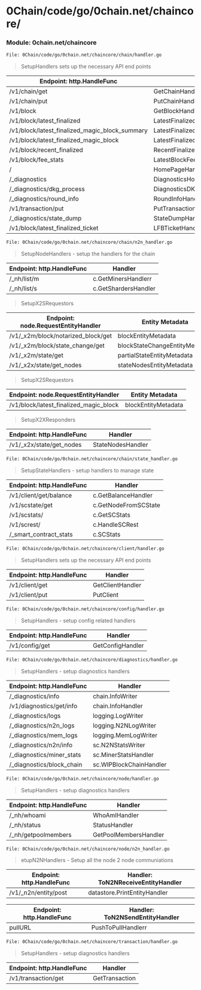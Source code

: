 # 0Chain/code/go/0chain.net/chaincore/

### Module: 0chain.net/chaincore

```sh
File: 0Chain/code/go/0chain.net/chaincore/chain/handler.go
```
> SetupHandlers sets up the necessary API end points

| Endpoint: http.HandleFunc | Handler |
| ------ | ------ |
| /v1/chain/get | GetChainHandler |
| /v1/chain/put | PutChainHandler |
| /v1/block | GetBlockHandler |
| /v1/block/latest_finalized | LatestFinalizedBlockHandler |
| /v1/block/latest_finalized_magic_block_summary | LatestFinalizedMagicBlockSummaryHandler |
| /v1/block/latest_finalized_magic_block | LatestFinalizedMagicBlockHandler |
| /v1/block/recent_finalized | RecentFinalizedBlockHandler |
| /v1/block/fee_stats | LatestBlockFeeStatsHandler |
| / | HomePageHandler |
| /_diagnostics | DiagnosticsHomepageHandler |
| /_diagnostics/dkg_process | DiagnosticsDKGHandler |
| /_diagnostics/round_info | RoundInfoHandler |
| /v1/transaction/put | PutTransaction |
| /_diagnostics/state_dump | StateDumpHandler |
| /v1/block/latest_finalized_ticket | LFBTicketHandler |

```sh
File: 0Chain/code/go/0chain.net/chaincore/chain/n2n_handler.go
```

> SetupNodeHandlers - setup the handlers for the chain

| Endpoint: http.HandleFunc | Handler |
| ------ | ------ |
| /_nh/list/m | c.GetMinersHandlerr |
| /_nh/list/s | c.GetShardersHandler |


> SetupX2SRequestors

| Endpoint: node.RequestEntityHandler | Entity Metadata |
| ------ | ------ |
| /v1/_x2m/block/notarized_block/get | blockEntityMetadata |
| /v1/_x2m/block/state_change/get | blockStateChangeEntityMetadata |
| /v1/_x2m/state/get | partialStateEntityMetadata |
| /v1/_x2x/state/get_nodes | stateNodesEntityMetadata |

> SetupX2SRequestors

| Endpoint: node.RequestEntityHandler | Entity Metadata |
| ------ | ------ |
| /v1/block/latest_finalized_magic_block | blockEntityMetadata |


> SetupX2XResponders

| Endpoint: http.HandleFunc | Handler |
| ------ | ------ |
| /v1/_x2x/state/get_nodes | StateNodesHandler |


```sh
File: 0Chain/code/go/0chain.net/chaincore/chain/state_handler.go
```

> SetupStateHandlers - setup handlers to manage state

| Endpoint: http.HandleFunc | Handler |
| ------ | ------ |
| /v1/client/get/balance | c.GetBalanceHandler |
| /v1/scstate/get | c.GetNodeFromSCState |
| /v1/scstats/ | c.GetSCStats |
| /v1/screst/ | c.HandleSCRest |
| /_smart_contract_stats | c.SCStats |


```sh
File: 0Chain/code/go/0chain.net/chaincore/client/handler.go
```

> SetupHandlers sets up the necessary API end points

| Endpoint: http.HandleFunc | Handler |
| ------ | ------ |
| /v1/client/get | GetClientHandler |
| /v1/client/put | PutClient |


```sh
File: 0Chain/code/go/0chain.net/chaincore/config/handler.go
```

> SetupHandlers - setup config related handlers

| Endpoint: http.HandleFunc | Handler |
| ------ | ------ |
| /v1/config/get | GetConfigHandler |


```sh
File: 0Chain/code/go/0chain.net/chaincore/diagnostics/handler.go
```

> SetupHandlers - setup diagnostics handlers

| Endpoint: http.HandleFunc | Handler |
| ------ | ------ |
| /_diagnostics/info | chain.InfoWriter |
| /v1/diagnostics/get/info | chain.InfoHandler |
| /_diagnostics/logs | logging.LogWriter |
| /_diagnostics/n2n_logs | logging.N2NLogWriter |
| /_diagnostics/mem_logs | logging.MemLogWriter |
| /_diagnostics/n2n/info | sc.N2NStatsWriter |
| /_diagnostics/miner_stats | sc.MinerStatsHandler |
| /_diagnostics/block_chain | sc.WIPBlockChainHandler |


```sh
File: 0Chain/code/go/0chain.net/chaincore/node/handler.go
```

> SetupHandlers - setup diagnostics handlers

| Endpoint: http.HandleFunc | Handler |
| ------ | ------ |
| /_nh/whoami | WhoAmIHandler |
| /_nh/status | StatusHandler |
| /_nh/getpoolmembers | GetPoolMembersHandler |


```sh
File: 0Chain/code/go/0chain.net/chaincore/node/n2n_handler.go
```

> etupN2NHandlers - Setup all the node 2 node communiations

| Endpoint: http.HandleFunc | Handler: ToN2NReceiveEntityHandler|
| ------ | ------ |
| /v1/_n2n/entity/post| datastore.PrintEntityHandler |

| Endpoint: http.HandleFunc | Handler: ToN2NSendEntityHandler |
| ------ | ------ |
| pullURL | PushToPullHandlerr |


```sh
File: 0Chain/code/go/0chain.net/chaincore/transaction/handler.go
```

> SetupHandlers - setup diagnostics handlers

| Endpoint: http.HandleFunc | Handler |
| ------ | ------ |
| /v1/transaction/get | GetTransaction |












